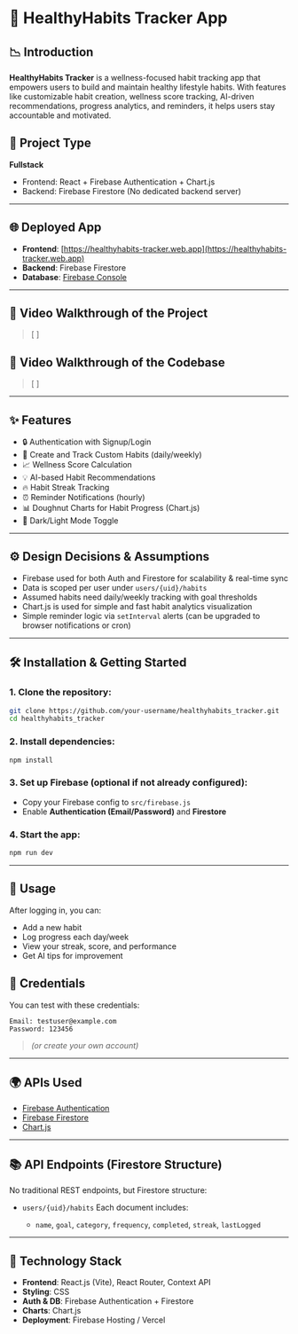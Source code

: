 # 🧘 HealthyHabits Tracker App

## 📉 Introduction

**HealthyHabits Tracker** is a wellness-focused habit tracking app that empowers users to build and maintain healthy lifestyle habits. With features like customizable habit creation, wellness score tracking, AI-driven recommendations, progress analytics, and reminders, it helps users stay accountable and motivated.

## 📆 Project Type

**Fullstack**

* Frontend: React + Firebase Authentication + Chart.js
* Backend: Firebase Firestore (No dedicated backend server)

---

## 🌐 Deployed App

* **Frontend**: [https://healthyhabits-tracker.web.app](https://healthyhabits-tracker.web.app)
* **Backend**: Firebase Firestore
* **Database**: [Firebase Console](https://console.firebase.google.com/project/healthy-habits-tracker-app/firestore)

---

## 🎥 Video Walkthrough of the Project

> \[  ]

## 🎥 Video Walkthrough of the Codebase

> \[ ]

---

## ✨ Features

* 🔒 Authentication with Signup/Login
* 🎯 Create and Track Custom Habits (daily/weekly)
* 📈 Wellness Score Calculation
* 💡 AI-based Habit Recommendations
* 🔥 Habit Streak Tracking
* ⏰ Reminder Notifications (hourly)
* 📊 Doughnut Charts for Habit Progress (Chart.js)
* 🌙 Dark/Light Mode Toggle

---

## ⚙️ Design Decisions & Assumptions

* Firebase used for both Auth and Firestore for scalability & real-time sync
* Data is scoped per user under `users/{uid}/habits`
* Assumed habits need daily/weekly tracking with goal thresholds
* Chart.js is used for simple and fast habit analytics visualization
* Simple reminder logic via `setInterval` alerts (can be upgraded to browser notifications or cron)

---

## 🛠️ Installation & Getting Started

### 1. Clone the repository:

```bash
git clone https://github.com/your-username/healthyhabits_tracker.git
cd healthyhabits_tracker
```

### 2. Install dependencies:

```bash
npm install
```

### 3. Set up Firebase (optional if not already configured):

* Copy your Firebase config to `src/firebase.js`
* Enable **Authentication (Email/Password)** and **Firestore**

### 4. Start the app:

```bash
npm run dev
```

---

## 🚀 Usage

After logging in, you can:

* Add a new habit
* Log progress each day/week
* View your streak, score, and performance
* Get AI tips for improvement



## 🔐 Credentials

You can test with these credentials:

```
Email: testuser@example.com
Password: 123456
```

> *(or create your own account)*

---

## 🌍 APIs Used

* [Firebase Authentication](https://firebase.google.com/docs/auth)
* [Firebase Firestore](https://firebase.google.com/docs/firestore)
* [Chart.js](https://www.chartjs.org/)

---

## 📚 API Endpoints (Firestore Structure)

No traditional REST endpoints, but Firestore structure:

* `users/{uid}/habits`
  Each document includes:

  * `name`, `goal`, `category`, `frequency`, `completed`, `streak`, `lastLogged`

---

## 🧰 Technology Stack

* **Frontend**: React.js (Vite), React Router, Context API
* **Styling**: CSS
* **Auth & DB**: Firebase Authentication + Firestore
* **Charts**: Chart.js
* **Deployment**: Firebase Hosting / Vercel
